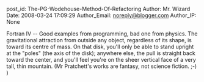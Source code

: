 post_id: The-PG-Wodehouse-Method-Of-Refactoring
Author: Mr. Wizard
Date: 2008-03-24 17:09:29
Author_Email: noreply@blogger.com
Author_IP: None

Fortran IV -- Good examples from programming, bad one from physics. The
gravitational attraction from outside any object, regardless of its shape, is
toward its centre of mass.  On that disk, you'll only be able to stand upright
at the "poles" (the axis of the disk); anywhere else, the pull is straight
back toward the center, and you'll feel you're on the sheer vertical face of a
very tall, thin mountain. (Mr Pratchett's works are fantasy, not science
fiction. ;-) )
